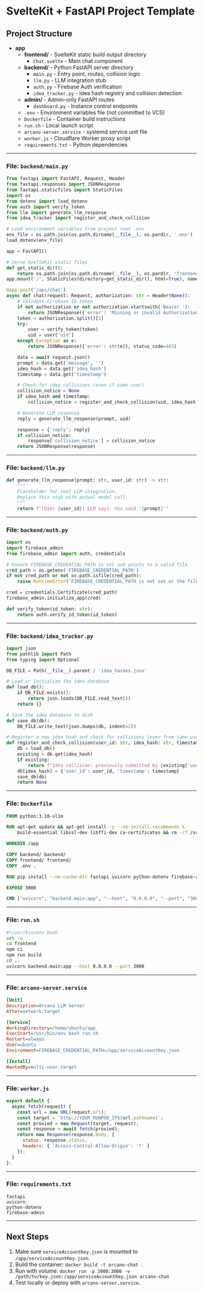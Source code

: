 # SvelteKit + FastAPI Project Template



## Project Structure
- **app**
  - **frontend/** - SvelteKit static build output directory
    - `Chat.svelte` - Main chat component
  - **backend/** - Python FastAPI server directory
    - `main.py` - Entry point, routes, collision logic
    - `llm.py` - LLM integration stub
    - `auth.py` - Firebase Auth verification
    - `idea_tracker.py` - Idea hash registry and collision detection
  - **admin/** - Admin-only FastAPI routes
    - `dashboard.py` - Instance control endpoints
  - `.env` - Environment variables file (not committed to VCS)
  - `Dockerfile` - Container build instructions
  - `run.sh` - Local launch script
  - `arcano-server.service` - systemd service unit file
  - `worker.js` - Cloudflare Worker proxy script
  - `requirements.txt` - Python dependencies

---

### File: `backend/main.py`
```python
from fastapi import FastAPI, Request, Header
from fastapi.responses import JSONResponse
from fastapi.staticfiles import StaticFiles
import os
from dotenv import load_dotenv
from auth import verify_token
from llm import generate_llm_response
from idea_tracker import register_and_check_collision

# Load environment variables from project root .env
env_file = os.path.join(os.path.dirname(__file__), os.pardir, '.env')
load_dotenv(env_file)

app = FastAPI()

# Serve SvelteKit static files
def get_static_dir():
    return os.path.join(os.path.dirname(__file__), os.pardir, 'frontend')
app.mount('/', StaticFiles(directory=get_static_dir(), html=True), name='static')

@app.post('/api/chat')
async def chat(request: Request, authorization: str = Header(None)):
    # Validate Firebase ID token
    if not authorization or not authorization.startswith('Bearer '):
        return JSONResponse({'error': 'Missing or invalid Authorization header'}, status_code=401)
    token = authorization.split()[1]
    try:
        user = verify_token(token)
        uid = user['uid']
    except Exception as e:
        return JSONResponse({'error': str(e)}, status_code=403)

    data = await request.json()
    prompt = data.get('message', '')
    idea_hash = data.get('idea_hash')
    timestamp = data.get('timestamp')

    # Check for idea collisions (even if same user)
    collision_notice = None
    if idea_hash and timestamp:
        collision_notice = register_and_check_collision(uid, idea_hash, timestamp)

    # Generate LLM response
    reply = generate_llm_response(prompt, uid)

    response = {'reply': reply}
    if collision_notice:
        response['collision_notice'] = collision_notice
    return JSONResponse(response)
```

---

### File: `backend/llm.py`
```python
def generate_llm_response(prompt: str, user_id: str) -> str:
    """
    Placeholder for real LLM integration.
    Replace this stub with actual model call.
    """
    return f"[User {user_id}] LLM says: You said '{prompt}'"
```

---

### File: `backend/auth.py`
```python
import os
import firebase_admin
from firebase_admin import auth, credentials

# Ensure FIREBASE_CREDENTIAL_PATH is set and points to a valid file
cred_path = os.getenv('FIREBASE_CREDENTIAL_PATH')
if not cred_path or not os.path.isfile(cred_path):
    raise RuntimeError('FIREBASE_CREDENTIAL_PATH is not set or the file does not exist')

cred = credentials.Certificate(cred_path)
firebase_admin.initialize_app(cred)

def verify_token(id_token: str):
    return auth.verify_id_token(id_token)
```

---

### File: `backend/idea_tracker.py`
```python
import json
from pathlib import Path
from typing import Optional

DB_FILE = Path(__file__).parent / 'idea_hashes.json'

# Load or initialize the idea database
def load_db():
    if DB_FILE.exists():
        return json.loads(DB_FILE.read_text())
    return {}

# Save the idea database to disk
def save_db(db):
    DB_FILE.write_text(json.dumps(db, indent=2))

# Register a new idea hash and check for collisions (even from same user)
def register_and_check_collision(user_id: str, idea_hash: str, timestamp: str) -> Optional[str]:
    db = load_db()
    existing = db.get(idea_hash)
    if existing:
        return f"Idea collision: previously submitted by {existing['user_id']} at {existing['timestamp']}"
    db[idea_hash] = {'user_id': user_id, 'timestamp': timestamp}
    save_db(db)
    return None
```

---

### File: `Dockerfile`
```dockerfile
FROM python:3.10-slim

RUN apt-get update && apt-get install -y --no-install-recommends \
    build-essential libssl-dev libffi-dev ca-certificates && rm -rf /var/lib/apt/lists/*

WORKDIR /app

COPY backend/ backend/
COPY frontend/ frontend/
COPY .env .

RUN pip install --no-cache-dir fastapi uvicorn python-dotenv firebase-admin

EXPOSE 3000

CMD ["uvicorn", "backend.main:app", "--host", "0.0.0.0", "--port", "3000"]
```

---

### File: `run.sh`
```bash
#!/usr/bin/env bash
set -e
cd frontend
npm ci
npm run build
cd ..
uvicorn backend.main:app --host 0.0.0.0 --port 3000
```

---

### File: `arcano-server.service`
```ini
[Unit]
Description=Arcano LLM Server
After=network.target

[Service]
WorkingDirectory=/home/ubuntu/app
ExecStart=/usr/bin/env bash run.sh
Restart=always
User=ubuntu
Environment=FIREBASE_CREDENTIAL_PATH=/app/serviceAccountKey.json

[Install]
WantedBy=multi-user.target
```

---

### File: `worker.js`
```javascript
export default {
  async fetch(request) {
    const url = new URL(request.url);
    const target = `http://YOUR_RUNPOD_IP${url.pathname}`;
    const proxied = new Request(target, request);
    const response = await fetch(proxied);
    return new Response(response.body, {
      status: response.status,
      headers: { 'Access-Control-Allow-Origin': '*' }
    });
  }
};
```

---

### File: `requirements.txt`
```
fastapi
uvicorn
python-dotenv
firebase-admin
```

---

## Next Steps

1. Make sure `serviceAccountKey.json` is mounted to `/app/serviceAccountKey.json`.
2. Build the container: `docker build -t arcano-chat .`
3. Run with volume: `docker run -p 3000:3000 -v /path/to/key.json:/app/serviceAccountKey.json arcano-chat`
4. Test locally or deploy with `arcano-server.service`.
